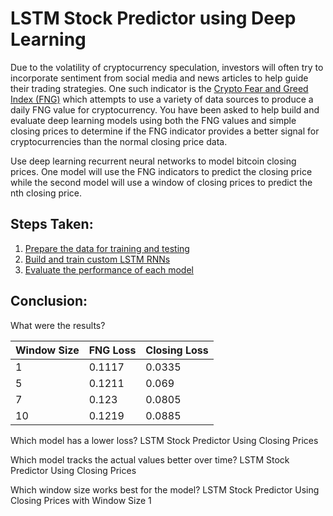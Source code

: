 # LSTM Stock Predictor using Deep Learning 

Due to the volatility of cryptocurrency speculation, investors will often try to incorporate sentiment from social media and news articles to help guide their trading strategies. One such indicator is the [Crypto Fear and Greed Index (FNG)](https://alternative.me/crypto/fear-and-greed-index/) which attempts to use a variety of data sources to produce a daily FNG value for cryptocurrency. You have been asked to help build and evaluate deep learning models using both the FNG values and simple closing prices to determine if the FNG indicator provides a better signal for cryptocurrencies than the normal closing price data.

Use deep learning recurrent neural networks to model bitcoin closing prices. One model will use the FNG indicators to predict the closing price while the second model will use a window of closing prices to predict the nth closing price.

## Steps Taken:

1. [Prepare the data for training and testing](#prepare-the-data-for-training-and-testing)
2. [Build and train custom LSTM RNNs](#build-and-train-custom-lstm-rnns)
3. [Evaluate the performance of each model](#evaluate-the-performance-of-each-model)


## Conclusion:

What were the results?

|Window Size|FNG Loss|Closing Loss|
|-----------|--------|------------|
|1          |0.1117  |0.0335      |
|5          |0.1211  |0.069       |
|7          |0.123   |0.0805      |
|10         |0.1219  |0.0885      |


Which model has a lower loss?
LSTM Stock Predictor Using Closing Prices

Which model tracks the actual values better over time?
LSTM Stock Predictor Using Closing Prices

Which window size works best for the model?
LSTM Stock Predictor Using Closing Prices with Window Size 1 
